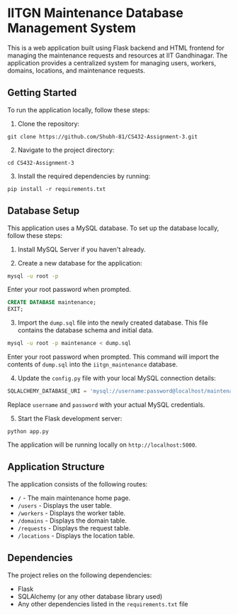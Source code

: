 # IITGN Maintenance Database Management System

This is a web application built using Flask backend and HTML frontend for managing the maintenance requests and resources at IIT Gandhinagar. The application provides a centralized system for managing users, workers, domains, locations, and maintenance requests.

## Getting Started

To run the application locally, follow these steps:

1. Clone the repository:

```
git clone https://github.com/Shubh-81/CS432-Assignment-3.git
```

2. Navigate to the project directory:

```
cd CS432-Assignment-3
```

3. Install the required dependencies by running:

```
pip install -r requirements.txt
```

## Database Setup

This application uses a MySQL database. To set up the database locally, follow these steps:

1. Install MySQL Server if you haven't already.

2. Create a new database for the application:

```bash
mysql -u root -p
```

Enter your root password when prompted.

```sql
CREATE DATABASE maintenance;
EXIT;
```

3. Import the `dump.sql` file into the newly created database. This file contains the database schema and initial data.

```bash
mysql -u root -p maintenance < dump.sql
```

Enter your root password when prompted. This command will import the contents of `dump.sql` into the `iitgn_maintenance` database.

4. Update the `config.py` file with your local MySQL connection details:

```python
SQLALCHEMY_DATABASE_URI = 'mysql://username:password@localhost/maintenance'
```

Replace `username` and `password` with your actual MySQL credentials.

5. Start the Flask development server:

```
python app.py
```

The application will be running locally on `http://localhost:5000`.

## Application Structure

The application consists of the following routes:

- `/` - The main maintenance home page.
- `/users` - Displays the user table.
- `/workers` - Displays the worker table.
- `/domains` - Displays the domain table.
- `/requests` - Displays the request table.
- `/locations` - Displays the location table.

## Dependencies

The project relies on the following dependencies:

- Flask
- SQLAlchemy (or any other database library used)
- Any other dependencies listed in the `requirements.txt` file